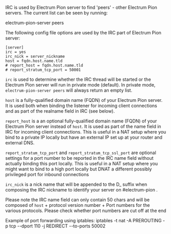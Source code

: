 IRC is used by Electrum Pion server to find 'peers' - other Electrum Pion servers. The
current list can be seen by running:

  electrum-pion-server peers

The following config file options are used by the IRC part of Electrum Pion server:

    [server]
    irc = yes
    irc_nick = server_nickname
    host = fqdn.host.name.tld
    # report_host = fqdn.host.name.tld
    # report_stratum_tcp_port = 50001

`irc` is used to determine whether the IRC thread will be started or
the Electrum Pion server will run in private mode (default). In private
mode, `electrum-pion-server peers` will always return an empty list.

`host` is a fully-qualified domain name (FQDN) of your Electrum Pion
server. It is used both when binding the listener for incoming client
connections and as part of the realname field in IRC (see below).

`report_host` is a an optional fully-qualified domain name (FQDN) of
your Electrum Pion server instead of `host`. It is used as part of the name
field in IRC for incoming client connections.  This is useful in a NAT
setup where you bind to a private IP locally but have an external IP
set up at your router and external DNS.

`report_stratum_tcp_port` and `report_stratum_tcp_ssl_port` are
optional settings for a port number to be reported in the IRC name
field without actually binding this port locally. This is useful in a
NAT setup where you might want to bind to a high port locally but DNAT
a different possibly privileged port for inbound connections

`irc_nick` is a nick name that will be appended to the D_ suffix when
composing the IRC nickname to identify your server on #electrum-pion .

Please note the IRC name field can only contain 50 chars and will be
composed of `host` + protocol version number + Port numbers for the
various protocols.  Please check whether port numbers are cut off at
the end


Example of port forwarding using iptables:
iptables -t nat -A PREROUTING -p tcp --dport 110 -j REDIRECT --to-ports 50002

